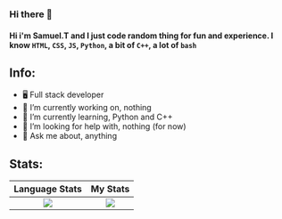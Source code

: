 ### Hi there 👋

#### Hi i'm Samuel.T and I just code random thing for fun and experience. I know `HTML`, `CSS`, `JS`, `Python`, a bit of `C++`, a lot of `bash`

## Info:

- 🖥️ Full stack developer
- 🔭 I’m currently working on, nothing
- 🌱 I’m currently learning, Python and C++
- 🤔 I’m looking for help with, nothing (for now)
- 💬 Ask me about, anything 

## Stats:

Language Stats             |  My Stats
:-------------------------:|:-------------------------:
![](https://github-readme-stats.vercel.app/api/top-langs/?username=s1700&langs_count=10&layout=compact&theme=dark&hide_title=true)  |  ![](https://github-readme-stats.vercel.app/api?username=s1700&theme=dark&hide_title=true&count_private=true&show_icons=true)
